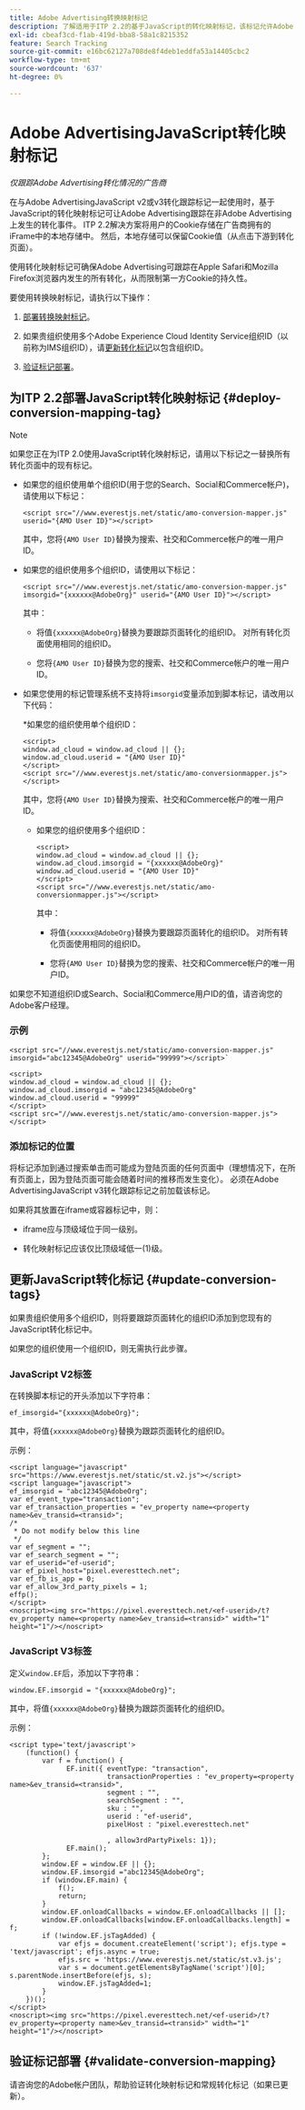 ```yaml
---
title: Adobe Advertising转换映射标记
description: 了解适用于ITP 2.2的基于JavaScript的转化映射标记，该标记允许Adobe Advertising跟踪在非登陆页面发生的转化事件。
exl-id: cbeaf3cd-f1ab-419d-bba8-58a1c8215352
feature: Search Tracking
source-git-commit: e16bc62127a708de8f4deb1eddfa53a14405cbc2
workflow-type: tm+mt
source-wordcount: '637'
ht-degree: 0%

---
```


# Adobe AdvertisingJavaScript转化映射标记

*仅跟踪Adobe Advertising转化情况的广告商*

在与Adobe AdvertisingJavaScript v2或v3转化跟踪标记一起使用时，基于JavaScript的转化映射标记可让Adobe Advertising跟踪在非Adobe Advertising上发生的转化事件。 ITP 2.2解决方案将用户的Cookie存储在广告商拥有的iFrame中的本地存储中。 然后，本地存储可以保留Cookie值（从点击下游到转化页面）。

使用转化映射标记可确保Adobe Advertising可跟踪在Apple Safari和Mozilla Firefox浏览器内发生的所有转化，从而限制第一方Cookie的持久性。<!-- For all requirements to track conversions from Safari, see "Track Conversions from Apple Safari Browsers." -->

要使用转换映射标记，请执行以下操作：

1. [部署转换映射标记](#deploy-conversion-mapping-tag)。

1. 如果贵组织使用多个Adobe Experience Cloud Identity Service组织ID（以前称为IMS组织ID），请[更新转化标记](#update-conversion-tags)以包含组织ID。

1. [验证标记部署](#validate-conversion-mapping)。

## 为ITP 2.2部署JavaScript转化映射标记 {#deploy-conversion-mapping-tag}

>[!NOTE]
>
>如果您正在为ITP 2.0使用JavaScript转化映射标记，请用以下标记之一替换所有转化页面中的现有标记。<!-- any other instructions, too? Point them to the other page on Track Conversions from Safari...." -->

* 如果您的组织使用单个组织ID(用于您的Search、Social和Commerce帐户)，请使用以下标记：

  `<script src="//www.everestjs.net/static/amo-conversion-mapper.js" userid="{AMO User ID}"></script>`

  其中，您将`{AMO User ID}`替换为搜索、社交和Commerce帐户的唯一用户ID。

* 如果您的组织使用多个组织ID，请使用以下标记：

  `<script src="//www.everestjs.net/static/amo-conversion-mapper.js" imsorgid="{xxxxxx@AdobeOrg}" userid="{AMO User ID}"></script>`

  其中：

   * 将值`{xxxxxx@AdobeOrg}`替换为要跟踪页面转化的组织ID。 对所有转化页面使用相同的组织ID。

   * 您将`{AMO User ID}`替换为您的搜索、社交和Commerce帐户的唯一用户ID。

* 如果您使用的标记管理系统不支持将`imsorgid`变量添加到脚本标记，请改用以下代码：

  *如果您的组织使用单个组织ID：

  ```
  <script>
  window.ad_cloud = window.ad_cloud || {};
  window.ad_cloud.userid = "{AMO User ID}"
  </script>
  <script src="//www.everestjs.net/static/amo-conversionmapper.js"></script>
  ```

  其中，您将`{AMO User ID}`替换为搜索、社交和Commerce帐户的唯一用户ID。

   * 如果您的组织使用多个组织ID：

     ```
     <script>
     window.ad_cloud = window.ad_cloud || {};
     window.ad_cloud.imsorgid = "{xxxxxx@AdobeOrg}"
     window.ad_cloud.userid = "{AMO User ID}"
     </script>
     <script src="//www.everestjs.net/static/amo-conversionmapper.js"></script>
     ```

     其中：

      * 将值`{xxxxxx@AdobeOrg}`替换为要跟踪页面转化的组织ID。 对所有转化页面使用相同的组织ID。

      * 您将`{AMO User ID}`替换为您的搜索、社交和Commerce帐户的唯一用户ID。

如果您不知道组织ID或Search、Social和Commerce用户ID的值，请咨询您的Adobe客户经理。

### 示例

```
<script src="//www.everestjs.net/static/amo-conversion-mapper.js" imsorgid="abc12345@AdobeOrg" userid="99999"></script>`
```

```
<script>
window.ad_cloud = window.ad_cloud || {};
window.ad_cloud.imsorgid = "abc12345@AdobeOrg"
window.ad_cloud.userid = "99999"
</script>
<script src="//www.everestjs.net/static/amo-conversion-mapper.js"></script>
```

### 添加标记的位置

将标记添加到通过搜索单击而可能成为登陆页面的任何页面中（理想情况下，在所有页面上，因为登陆页面可能会随着时间的推移而发生变化）。 必须在Adobe AdvertisingJavaScript v3转化跟踪标记之前加载该标记。

如果将其放置在iframe或容器标记中，则：

* iframe应与顶级域位于同一级别。

* 转化映射标记应该仅比顶级域低一(1)级。

## 更新JavaScript转化标记 {#update-conversion-tags}

如果贵组织使用多个组织ID，则将要跟踪页面转化的组织ID添加到您现有的JavaScript转化标记中。

如果您的组织使用一个组织ID，则无需执行此步骤。

### JavaScript V2标签

在转换脚本标记的开头添加以下字符串：

`ef_imsorgid="{xxxxxx@AdobeOrg}";`

其中，将值`{xxxxxx@AdobeOrg}`替换为跟踪页面转化的组织ID。

示例：

```
<script language="javascript" src="https://www.everestjs.net/static/st.v2.js"></script>
<script language="javascript">
ef_imsorgid = "abc12345@AdobeOrg";
var ef_event_type="transaction";
var ef_transaction_properties = "ev_property name=<property name>&ev_transid=<transid>";
/*
 * Do not modify below this line
 */
var ef_segment = "";
var ef_search_segment = "";
var ef_userid="ef-userid";
var ef_pixel_host="pixel.everesttech.net";
var ef_fb_is_app = 0;
var ef_allow_3rd_party_pixels = 1;
effp();
</script>
<noscript><img src="https://pixel.everesttech.net/<ef-userid>/t?ev_property name=<property name>&ev_transid=<transid>" width="1" height="1"/></noscript>
```

### JavaScript V3标签

定义`window.EF`后，添加以下字符串：

`window.EF.imsorgid = "{xxxxxx@AdobeOrg}";`

其中，将值`{xxxxxx@AdobeOrg}`替换为跟踪页面转化的组织ID。

示例：

```
<script type='text/javascript'>
    (function() {
        var f = function() {
              EF.init({ eventType: "transaction",
                        transactionProperties : "ev_property=<property name>&ev_transid=<transid>",
                        segment : "",
                        searchSegment : "",
                        sku : "",
                        userid : "ef-userid",
                        pixelHost : "pixel.everesttech.net"
                        
                        , allow3rdPartyPixels: 1});
              EF.main();
        };
        window.EF = window.EF || {};
        window.EF.imsorgid ="abc12345@AdobeOrg";
        if (window.EF.main) {
            f();
            return;
        }
        window.EF.onloadCallbacks = window.EF.onloadCallbacks || [];
        window.EF.onloadCallbacks[window.EF.onloadCallbacks.length] = f;
        if (!window.EF.jsTagAdded) {
            var efjs = document.createElement('script'); efjs.type = 'text/javascript'; efjs.async = true;
            efjs.src = 'https://www.everestjs.net/static/st.v3.js';
            var s = document.getElementsByTagName('script')[0]; s.parentNode.insertBefore(efjs, s);
            window.EF.jsTagAdded=1;
        }
    })();
</script>
<noscript><img src="https://pixel.everesttech.net/<ef-userid>/t?ev_property=<property name>&ev_transid=<transid>" width="1" height="1"/></noscript>
```

## 验证标记部署 {#validate-conversion-mapping}

请咨询您的Adobe帐户团队，帮助验证转化映射标记和常规转化标记（如果已更新）。
